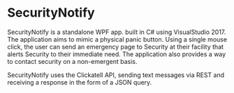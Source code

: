# SecurityNotify

SecurityNotify is a standalone WPF app. built in C# using VisualStudio 2017. The application aims to mimic a physical panic button.
Using a single mouse click, the user can send an emergency page to Security at their facility that alerts Security to their immediate need.
The application also provides a way to contact security on a non-emergent basis.

SecurityNotify uses the Clickatell API, sending text messages via REST and receiving a response in the form of a JSON query.
